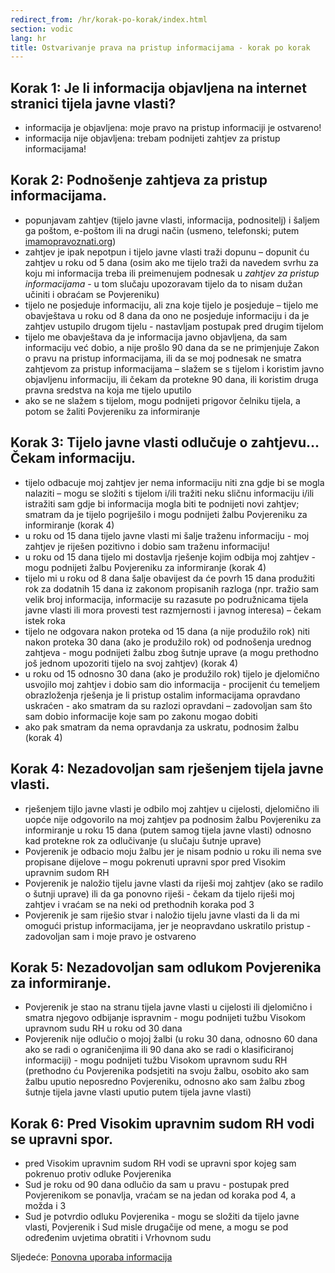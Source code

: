 ```yaml
---
redirect_from: /hr/korak-po-korak/index.html
section: vodic
lang: hr
title: Ostvarivanje prava na pristup informacijama - korak po korak
---
```


## Korak 1: Je li informacija objavljena na internet stranici tijela javne vlasti?

- informacija je objavljena: moje pravo na pristup informaciji je ostvareno!
- informacija nije objavljena: trebam podnijeti zahtjev za pristup informacijama! 

## Korak 2: Podnošenje zahtjeva za pristup informacijama.

- popunjavam zahtjev (tijelo javne vlasti, informacija, podnositelj) i šaljem ga poštom, e-poštom ili na drugi način (usmeno, telefonski; putem [imamopravoznati.org](https://imamopravoznati.org))
- zahtjev je ipak nepotpun i tijelo javne vlasti traži dopunu – dopunit ću zahtjev u roku od 5 dana (osim ako me tijelo traži da navedem svrhu za koju mi informacija treba ili preimenujem podnesak u *zahtjev za pristup informacijama* - u tom slučaju upozoravam tijelo da to nisam dužan učiniti i obraćam se Povjereniku)
- tijelo ne posjeduje informaciju, ali zna koje tijelo je posjeduje – tijelo me obavještava u roku od 8 dana da ono ne posjeduje informaciju i da je zahtjev ustupilo drugom tijelu - nastavljam postupak pred drugim tijelom
- tijelo me obavještava da je informacija javno objavljena, da sam informaciju već dobio, a nije prošlo 90 dana da se ne primjenjuje Zakon o pravu na pristup informacijama, ili da se moj podnesak ne smatra zahtjevom za pristup informacijama – slažem se s tijelom i koristim javno objavljenu informaciju, ili čekam da protekne 90 dana, ili koristim druga pravna sredstva na koja me tijelo uputilo
- ako se ne slažem s tijelom, mogu podnijeti prigovor čelniku tijela, a potom se žaliti Povjereniku za informiranje

## Korak 3: Tijelo javne vlasti odlučuje o zahtjevu... Čekam informaciju.

- tijelo odbacuje moj zahtjev jer nema informaciju niti zna gdje bi se mogla nalaziti – mogu se složiti s tijelom i/ili tražiti neku sličnu informaciju i/ili istražiti sam gdje bi informacija mogla biti te podnijeti novi zahtjev; smatram da je tijelo pogriješilo i mogu podnijeti žalbu Povjereniku za informiranje (korak 4)
- u roku od 15 dana tijelo javne vlasti mi šalje traženu informaciju - moj zahtjev je riješen pozitivno i dobio sam traženu informaciju!
- u roku od 15 dana tijelo mi dostavlja rješenje kojim odbija moj zahtjev - mogu podnijeti žalbu Povjereniku za informiranje (korak 4)
- tijelo mi u roku od 8 dana šalje obavijest da će povrh 15 dana produžiti rok za dodatnih 15 dana iz zakonom propisanih razloga (npr. tražio sam velik broj informacija, informacije su razasute po podružnicama tijela javne vlasti ili mora provesti test razmjernosti i javnog interesa) – čekam istek roka
- tijelo ne odgovara nakon proteka od 15 dana (a nije produžilo rok) niti  nakon proteka 30 dana (ako je produžilo rok) od podnošenja urednog zahtjeva - mogu podnijeti žalbu zbog šutnje uprave (a mogu prethodno još jednom upozoriti tijelo na svoj zahtjev) (korak 4)
- u roku od 15 odnosno 30 dana (ako je produžilo rok) tijelo je djelomično usvojilo moj zahtjev i dobio sam dio informacija - procijenit ću temeljem obrazloženja rješenja je li pristup ostalim informacijama opravdano uskraćen - ako smatram da su razlozi opravdani – zadovoljan sam što sam dobio informacije koje sam po zakonu mogao dobiti
- ako pak smatram da nema opravdanja za uskratu, podnosim žalbu (korak 4)

## Korak 4: Nezadovoljan sam rješenjem tijela javne vlasti.

- rješenjem tijlo javne vlasti je odbilo moj zahtjev u cijelosti, djelomično ili uopće nije odgovorilo na moj zahtjev pa podnosim žalbu Povjereniku za informiranje u roku 15 dana (putem  samog tijela javne vlasti) odnosno kad protekne rok za odlučivanje (u slučaju šutnje uprave)
- Povjerenik je odbacio moju žalbu jer je nisam podnio u roku ili nema sve propisane dijelove – mogu pokrenuti upravni spor pred Visokim upravnim sudom RH
- Povjerenik je naložio tijelu javne vlasti da riješi moj zahtjev (ako se radilo o šutnji uprave) ili da ga ponovno riješi - čekam da tijelo riješi moj zahtjev i vraćam se na neki od prethodnih koraka pod 3
- Povjerenik je sam riješio stvar i naložio tijelu javne vlasti da li da mi omogući pristup informacijama, jer je neopravdano uskratilo pristup - zadovoljan sam i moje pravo je ostvareno 

## Korak 5: Nezadovoljan sam odlukom Povjerenika za informiranje.

- Povjerenik je stao na stranu tijela javne vlasti u cijelosti ili djelomično i smatra njegovo odbijanje ispravnim - mogu podnijeti tužbu Visokom upravnom sudu RH u roku od 30 dana
- Povjerenik nije odlučio o mojoj žalbi (u roku 30 dana, odnosno 60 dana ako se radi o ograničenjima ili 90 dana ako se radi o klasificiranoj informaciji) - mogu podnijeti tužbu Visokom upravnom sudu RH (prethodno ću Povjerenika podsjetiti na svoju žalbu, osobito ako sam žalbu uputio neposredno Povjereniku, odnosno ako sam žalbu zbog šutnje tijela javne vlasti uputio putem tijela javne vlasti)

## Korak 6: Pred Visokim upravnim sudom RH vodi se upravni spor.

- pred Visokim upravnim sudom RH vodi se upravni spor kojeg sam pokrenuo protiv odluke Povjerenika 
- Sud je roku od 90 dana odlučio da sam u pravu - postupak pred Povjerenikom se ponavlja, vraćam se na jedan od koraka pod 4, a možda i 3
- Sud je potvrdio odluku Povjerenika - mogu se složiti da tijelo javne vlasti, Povjerenik i Sud misle drugačije od mene, a mogu se pod određenim uvjetima obratiti i Vrhovnom sudu 

Sljedeće: [Ponovna uporaba informacija](ponovna-uporaba-informacija)